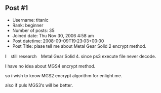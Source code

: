## Post #1
- Username: titanic
- Rank: beginner
- Number of posts: 35
- Joined date: Thu Nov 30, 2006 4:58 am
- Post datetime: 2008-09-09T19:23:03+00:00
- Post Title: plase tell me about Metal Gear Solid 2 encrypt method.

I　still research　Metal Gear Solid 4.  since ps3 execute file never decode. 

I have no idea about MGS4 encrypt method.

so i wish to know MGS2 encrypt algorithm for enlight me.

also if puls MGS3‘s will be better.
